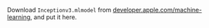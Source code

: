 Download `Inceptionv3.mlmodel` from [developer.apple.com/machine-learning](https://developer.apple.com/machine-learning/), and put it here.